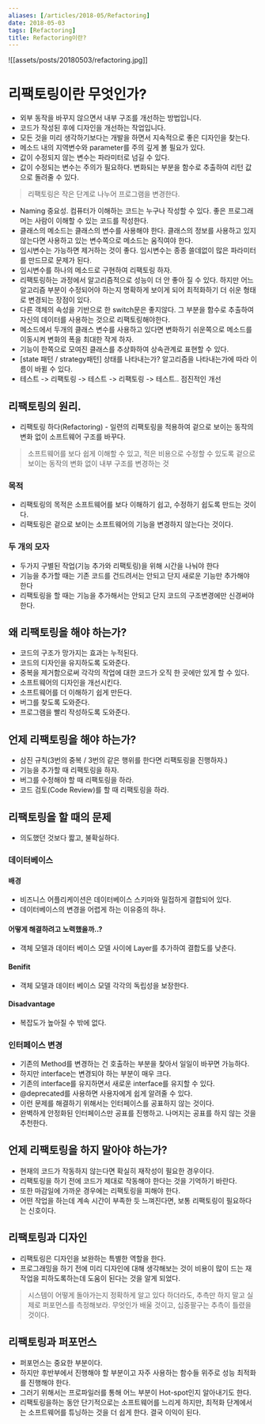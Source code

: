```yaml
---
aliases: [/articles/2018-05/Refactoring]
date: 2018-05-03
tags: [Refactoring]
title: Refactoring이란?
---
```

![[assets/posts/20180503/refactoring.jpg]]

# 리팩토링이란 무엇인가?
- 외부 동작을 바꾸지 않으면서 내부 구조를 개선하는 방법입니다.
- 코드가 작성된 후에 디자인을 개선하는 작업입니다.
- 모든 것을 미리 생각하기보다는 개발을 하면서 지속적으로 좋은 디자인을 찾는다.
- 메소드 내의 지역변수와 parameter를 주의 깊게 볼 필요가 있다.
- 값이 수정되지 않는 변수는 파라미터로 넘길 수 있다.
- 값이 수정되는 변수는 주의가 필요하다. 변화되는 부분을 함수로 추출하여 리턴 값으로 돌려줄 수 있다.

> 리팩토링은 작은 단계로 나누어 프로그램을 변경한다.

- Naming 중요성. 컴퓨터가 이해하는 코드는 누구나 작성할 수 있다. 좋은 프로그래머는 사람이 이해할 수 있는 코드를 작성한다.
- 클래스의 메소드는 클래스의 변수를 사용해야 한다. 클래스의 정보를 사용하고 있지 않는다면 사용하고 있는 변수쪽으로 메소드는 움직여야 한다.
- 임시변수는 가능하면 제거하는 것이 좋다. 임시변수는 종종 쓸데없이 많은 파라미터를 만드므로 문제가 된다.
- 임시변수를 하나의 메소드로 구현하여 리팩토링 하자.
- 리팩토링하는 과정에서 알고리즘적으로 성능이 더 안 좋아 질 수 있다. 하지만 어느 알고리즘 부분이 수정되어야 하는지 명확하게 보이게 되어 최적화하기 더 쉬운 형태로 변경되는 장점이 있다.
- 다른 객체의 속성을 기반으로 한 switch문은 좋지않다. 그 부분을 함수로 추출하여 자신의 데이터를 사용하는 것으로 리팩토링해야한다.
- 메소드에서 두개의 클래스 변수를 사용하고 있다면 변화하기 쉬운쪽으로 메소드를 이동시켜 변화의 폭을 최대한 작게 하자.
- 기능이 한쪽으로 모여진 클래스를 추상화하여 상속관계로 표현할 수 있다.
- [state 패턴 / strategy패턴] 상태를 나타내는가? 알고리즘을 나타내는가에 따라 이름이 바뀔 수 있다.
- 테스트 -> 리팩토링 -> 테스트 -> 리팩토링 -> 테스트.. 점진적인 개선


## 리팩토링의 원리.
- 리팩토링 하다(Refactoring) - 일련의 리팩토링을 적용하여 겉으로 보이는 동작의 변화 없이 소프트웨어 구조를 바꾸다.
> 소프트웨어를 보다 쉽게 이해할 수 있고, 적은 비용으로 수정할 수 있도록 겉으로 보이는 동작의 변화 없이 내부 구조를 변경하는 것

### 목적
- 리팩토링의 목적은 소프트웨어를 보다 이해하기 쉽고, 수정하기 쉽도록 만드는 것이다.
- 리팩토링은 겉으로 보이는 소프트웨어의 기능을 변경하지 않는다는 것이다.

### 두 개의 모자
- 두가지 구별된 작업(기능 추가와 리팩토링)을 위해 시간을 나눠야 한다
- 기능을 추가할 때는 기존 코드를 건드려서는 안되고 단지 새로운 기능만 추가해야 한다
- 리팩토링을 할 때는 기능을 추가해서는 안되고 단지 코드의 구조변경에만 신경써야 한다.


## 왜 리팩토링을 해야 하는가?
- 코드의 구조가 망가지는 효과는 누적된다.
- 코드의 디자인을 유지하도록 도와준다.
- 중복을 제거함으로써 각각의 작업에 대한 코드가 오직 한 곳에만 있게 할 수 있다.
- 소프트웨어의 디자인을 개선시킨다.
- 소프트웨어를 더 이해하기 쉽게 만든다.
- 버그를 찾도록 도와준다.
- 프로그램을 빨리 작성하도록 도와준다.

## 언제 리팩토링을 해야 하는가?
- 삼진 규칙(3번의 중복 / 3번의 같은 행위를 한다면 리팩토링을 진행하자.)
- 기능을 추가할 때 리팩토링을 하자.
- 버그를 수정해야 할 때 리팩토링을 하라.
- 코드 검토(Code Review)를 할 때 리팩토링을 하라.

## 리팩토링을 할 때의 문제
- 의도했던 것보다 짧고, 불확실하다.

### 데이터베이스
#### 배경
- 비즈니스 어플리케이션은 데이터베이스 스키마와 밀접하게 결합되어 있다.
- 데이터베이스의 변경을 어렵게 하는 이유중의 하나.

#### 어떻게 해결하려고 노력했을까..?
- 객체 모델과 데이터 베이스 모델 사이에 Layer를 추가하여 결합도를 낮춘다.

#### Benifit
- 객체 모델과 데이터 베이스 모델 각각의 독립성을 보장한다.

#### Disadvantage
- 복잡도가 높아질 수 밖에 없다.


### 인터페이스 변경
- 기존의 Method를 변경하는 건 호출하는 부분을 찾아서 일일이 바꾸면 가능하다.
- 하지만 interface는 변경되야 하는 부분이 매우 크다.
- 기존의 interface를 유지하면서 새로운 interface를 유지할 수 있다.
- @deprecated를 사용하면 사용자에게 쉽게 알려줄 수 있다.
- 이런 문제를 해결하기 위해서는 인터페이스를 공표하지 않는 것이다.
- 완벽하게 안정화된 인터페이스만 공표를 진행하고. 나머지는 공표를 하지 않는 것을 추천한다.

## 언제 리팩토링을 하지 말아야 하는가?
- 현재의 코드가 작동하지 않는다면 확실히 재작성이 필요한 경우이다.
- 리팩토링을 하기 전에 코드가 제대로 작동해야 한다는 것을 기억하기 바란다.
- 또한 마감일에 가까운 경우에는 리팩토링을 피해야 한다.
- 어떤 작업을 하는데 계속 시간이 부족한 듯 느껴진다면, 보통 리팩토링이 필요하다는 신호이다.

## 리팩토링과 디자인
- 리팩토링은 디자인을 보완하는 특별한 역할을 한다.
- 프로그래밍을 하기 전에 미리 디자인에 대해 생각해보는 것이 비용이 많이 드는 재작업을 피하도록하는데 도움이 된다는 것을 알게 되었다.

> 시스템이 어떻게 돌아가는지 정확하게 알고 있다 하더라도, 추측만 하지 말고 실제로 퍼포먼스를 측정해보라. 무엇인가 배울 것이고, 십중팔구는 추측이 틀렸을 것이다.

## 리팩토링과 퍼포먼스
- 퍼포먼스는 중요한 부분이다.
- 하지만 후반부에서 진행해야 할 부분이고 자주 사용하는 함수들 위주로 성능 최적화를 진행해야 한다.
- 그러기 위해서는 프로파일러를 통해 어느 부분이 Hot-spot인지 알아내기도 한다.
- 리팩토링을하는 동안 단기적으로는 소프트웨어를 느리게 하지만, 최적화 단계에서는 소프트웨어를 튜닝하는 것을 더 쉽게 한다. 결국 이익이 된다.

